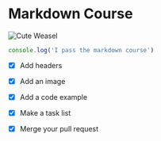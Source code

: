 # Markdown Course

![Cute Weasel](https://scontent-iev1-1.xx.fbcdn.net/v/t1.6435-9/140229619_4025625167449007_4306541826211167496_n.jpg?stp=dst-jpg_p843x403_tt6&_nc_cat=103&ccb=1-7&_nc_sid=127cfc&_nc_ohc=TZf-AsGoO4sQ7kNvwF3bc_q&_nc_oc=AdlaC4zvmhW731s__g3Y66naVSIfMxtHqEr-QweQPfrllXPAAQF1dHiesqK4nSjsK0E&_nc_zt=23&_nc_ht=scontent-iev1-1.xx&_nc_gid=QotxTRsXpm3GuPix7NtLzQ&oh=00_AfYwmtbPWbrLM_5CrPK81wVAFcP0r8fyRFRccOkP5C7c4g&oe=68F6B1D7)

``` javascript
console.log('I pass the markdown course')
```

- [x] Add headers
- [x] Add an image
- [x] Add a code example
- [x] Make a task list
- [x] Merge your pull request


